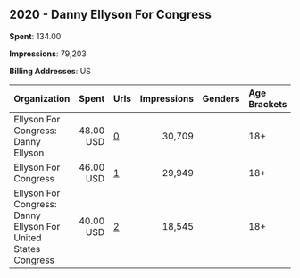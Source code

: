 ## 2020 - Danny Ellyson For Congress 
**Spent**: 134.00

**Impressions**: 79,203

**Billing Addresses**: US

|Organization|Spent|Urls|Impressions|Genders|Age Brackets|Country Codes|
|:---|---:|:---|---:|:---|:---|:---|
|Ellyson For Congress: Danny Ellyson|48.00 USD|[0](https://www.snap.com/political-ads/asset/7d331ff78024636934147821422b776599234c97f7d9bf9702723725e839d764?mediaType=mp4)|30,709||18+|united states|
|Ellyson For Congress|46.00 USD|[1](https://www.snap.com/political-ads/asset/7d331ff78024636934147821422b776599234c97f7d9bf9702723725e839d764?mediaType=mp4)|29,949||18+|united states|
|Ellyson For Congress: Danny Ellyson For United States Congress|40.00 USD|[2](https://www.snap.com/political-ads/asset/3a188bad0363d035481c1ded353527a7c32baf9d5d451dcc62467f230f8f441b?mediaType=png)|18,545||18+|united states|
